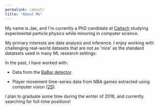 ```yaml
---
permalink: /about/
title: "About Me"
---
```


My name is Jae, and I'm currently a PhD candidate at [Caltech](https://caltech.edu) studying experimental particle physics while minoring in computer science.

My primary interests are data analysis and inference.  I enjoy working with challenging real-world datasets that are not as 'nice' as the standard datatsets used in many ML research settings.

In the past, I have worked with:

* Data from the [BaBar detector](https://www.slac.stanford.edu/BFROOT/www/doc/workbook/detector/detector.html).

* Player movement time-series data from NBA games extracted using computer vision ([2S](https://www.secondspectrum.com)).

I plan to graduate some time during the winter of 2018, and currently searching for full-time positions!

